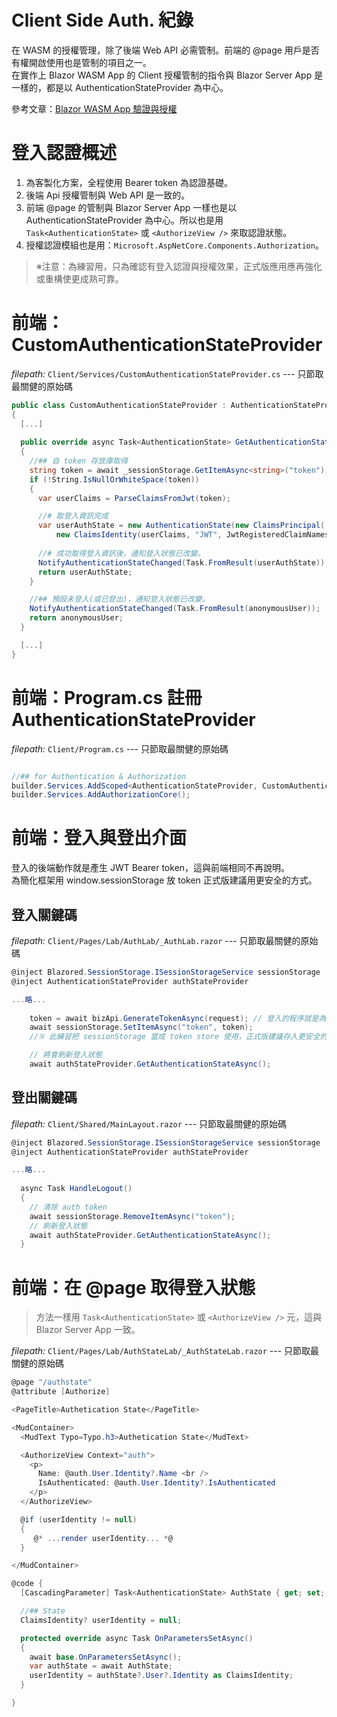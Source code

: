 # Client Side Auth. 紀錄
在 WASM 的授權管理，除了後端 Web API 必需管制。前端的 @page 用戶是否有權開啟使用也是管制的項目之一。  
在實作上 Blazor WASM App 的 Client 授權管制的指令與 Blazor Server App 是一樣的，都是以 AuthenticationStateProvider 為中心。

參考文章：[Blazor WASM App 驗證與授權](https://rely-ky.gitbook.io/gitbook/blazor-wasm-app-yan-zheng-yu-shou-quan)

# 登入認證概述
1. 為客製化方案，全程使用 Bearer token 為認證基礎。
2. 後端 Api 授權管制與 Web API 是一致的。
3. 前端 @page 的管制與 Blazor Server App 一樣也是以 AuthenticationStateProvider 為中心。所以也是用 `Task<AuthenticationState>` 或 `<AuthorizeView />` 來取認證狀態。
4. 授權認證模組也是用：`Microsoft.AspNetCore.Components.Authorization`。
  
> ※注意：為練習用，只為確認有登入認證與授權效果，正式版應用應再強化或重構使更成熟可靠。

# 前端：CustomAuthenticationStateProvider
*filepath:* `Client/Services/CustomAuthenticationStateProvider.cs`  --- 只節取最關健的原始碼  
```csharp
public class CustomAuthenticationStateProvider : AuthenticationStateProvider
{
  [...]
  
  public override async Task<AuthenticationState> GetAuthenticationStateAsync()
  {
    //## 自 token 存放庫取得
    string token = await _sessionStorage.GetItemAsync<string>("token");
    if (!String.IsNullOrWhiteSpace(token))
    {
      var userClaims = ParseClaimsFromJwt(token);

      //# 取登入資訊完成
      var userAuthState = new AuthenticationState(new ClaimsPrincipal(
	      new ClaimsIdentity(userClaims, "JWT", JwtRegisteredClaimNames.GivenName, null)));
		  
	  //# 成功取得登入資訊後，通知登入狀態已改變。
      NotifyAuthenticationStateChanged(Task.FromResult(userAuthState));
      return userAuthState;
    }

    //## 預設未登入(或已登出)，通知登入狀態已改變。
    NotifyAuthenticationStateChanged(Task.FromResult(anonymousUser));
    return anonymousUser;
  }

  [...]
}
```

# 前端：Program.cs 註冊 AuthenticationStateProvider
*filepath:* `Client/Program.cs`   --- 只節取最關健的原始碼   
```csharp

//## for Authentication & Authorization
builder.Services.AddScoped<AuthenticationStateProvider, CustomAuthenticationStateProvider>();
builder.Services.AddAuthorizationCore();

```

# 前端：登入與登出介面
登入的後端動作就是產生 JWT Bearer token，這與前端相同不再說明。   
為簡化框架用 window.sessionStorage 放 token 正式版建議用更安全的方式。
	
## 登入關鍵碼
*filepath:* `Client/Pages/Lab/AuthLab/_AuthLab.razor`   --- 只節取最關健的原始碼   
```csharp
@inject Blazored.SessionStorage.ISessionStorageService sessionStorage
@inject AuthenticationStateProvider authStateProvider

...略...
	
    token = await bizApi.GenerateTokenAsync(request); // 登入的程序就是為了取到 auth token。
    await sessionStorage.SetItemAsync("token", token); 
    //※ 此練習把 sessionStorage 當成 token store 使用，正式版建議存入更安全的地方或加密。

    // 將會刷新登入狀態
    await authStateProvider.GetAuthenticationStateAsync();

```	
	
## 登出關鍵碼
*filepath:* `Client/Shared/MainLayout.razor`   --- 只節取最關健的原始碼   
```csharp
@inject Blazored.SessionStorage.ISessionStorageService sessionStorage
@inject AuthenticationStateProvider authStateProvider

...略...
	
  async Task HandleLogout()
  {
    // 清除 auth token
    await sessionStorage.RemoveItemAsync("token"); 
    // 刷新登入狀態
    await authStateProvider.GetAuthenticationStateAsync();
  }
```	
	
# 前端：在 @page 取得登入狀態
> 方法一樣用 `Task<AuthenticationState>` 或 `<AuthorizeView />` 元，這與 Blazor Server App 一致。   
	
*filepath:* `Client/Pages/Lab/AuthStateLab/_AuthStateLab.razor`   --- 只節取最關健的原始碼   
```csharp
@page "/authstate"
@attribute [Authorize]

<PageTitle>Authetication State</PageTitle>

<MudContainer>
  <MudText Typo=Typo.h3>Authetication State</MudText>

  <AuthorizeView Context="auth">
    <p>
      Name: @auth.User.Identity?.Name <br />
      IsAuthenticated: @auth.User.Identity?.IsAuthenticated
    </p>
  </AuthorizeView>

  @if (userIdentity != null)
  {
     @* ...render userIdentity... *@    
  }

</MudContainer>

@code {
  [CascadingParameter] Task<AuthenticationState> AuthState { get; set; }

  //## State
  ClaimsIdentity? userIdentity = null;

  protected override async Task OnParametersSetAsync()
  {
    await base.OnParametersSetAsync();
    var authState = await AuthState;
    userIdentity = authState?.User?.Identity as ClaimsIdentity;
  }

}
```	
